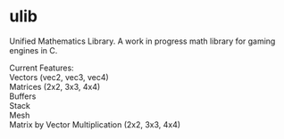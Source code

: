 ulib
====

Unified Mathematics Library. A work in progress math library for gaming engines in C.<br>

Current Features: <br>
	Vectors (vec2, vec3, vec4)<br>
	Matrices (2x2, 3x3, 4x4)<br>
	Buffers <br>
	Stack <br>
	Mesh <br>
	Matrix by Vector Multiplication (2x2, 3x3, 4x4)<br>
